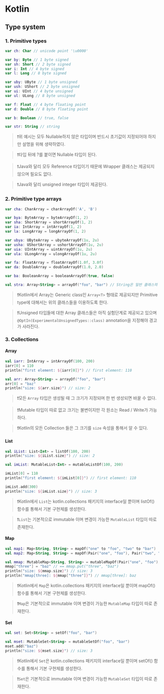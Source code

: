 # Kotlin

## Type system

### 1. Primitive types

```kotlin
var ch: Char // unicode point '\u0000'

var by: Byte // 1 byte signed
var sh: Short // 2 byte signed
var i: Int // 4 byte signed
var l: Long // 8 byte signed

var uby: UByte // 1 byte unsigned
var ush: UShort // 2 byte unsigned
var ui: UInt // 4 byte unsigned
var ul: ULong // 8 byte unsigned

var f: Float // 4 byte floating point
var d: Double // 8 byte floating point

var b: Boolean // true, false

var str: String // string
```

> ❗위 예시는 모두 Nullable하지 않은 타입이며 반드시 초기값이 지정되어야 하지만 설명을 위해 생략하였다. 

> ❗타입 뒤에 ?를 붙이면 Nullable 타입이 된다.

> ❗Java와 달리 모두 Reference 타입이기 때문에 Wrapper 클래스는 제공되지 않으며 필요도 없다.

> ❗Java와 달리 unsigned integer 타입이 제공된다.

### 2. Primitive type arrays

```kotlin
var cha: CharArray = charArrayOf('A', 'B')

var bya: ByteArray = byteArrayOf(1, 2)
var sha: ShortArray = shortArrayOf(1, 2)
var ia: IntArray = intArrayOf(1, 2)
var la: LongArray = longArrayOf(1, 2)

var ubya: UByteArray = ubyteArrayOf(1u, 2u)
var usha: UShortArray = ushortArrayOf(1u, 2u)
var uia: UIntArray = uintArrayOf(1u, 2u)
var ula: ULongArray = ulongArrayOf(1u, 2u)

var fa: FloatArray = floatArrayOf(1.0f, 3.0f)
var da: DoubleArray = doubleArrayOf(1.0, 2.0)

var ba: BooleanArray = booleanArrayOf(true, false)

val stra: Array<String> = arrayOf("foo", "bar") // String은 일반 클래스의 array를 이용한다.
```

> ❗Kotlin에서 Array는 Generic class인 `Array<T>` 형태로 제공되지만 Primitive type에 대해서는 위의 클래스들을 이용하도록 한다.

> ❗Unsigned 타입들에 대한 Array 클래스들은 아직 실험단계로 제공되고 있으며 `@OptIn(ExperimentalUnsignedTypes::class)` annotation을 지정해야 경고가 사라진다.

### 3. Collections

#### Array

```kotlin
val iarr: IntArray = intArrayOf(100, 200)
iarr[0] = 110
println("first element: ${iarr[0]}") // first element: 110

val arr: Array<String> = arrayOf("foo", "bar")
arr[0] = "baz"
println("size: ${arr.size}") // size: 2
```

> ❗모든 `Array` 타입은 생성될 때 그 크기가 지정되며 한 번 생성되면 바꿀 수 없다.

> ❗Mutable 타입이 따로 없고 크기는 불변이지만 각 원소는 Read / Write가 가능하다.

> ❗Kotlin의 모든 Collection 들은 그 크기를 `size` 속성을 통해서 알 수 있다.

#### List

```kotlin
val iList: List<Int> = listOf(100, 200)
println("size: ${iList.size}") // size: 2

val imList: MutableList<Int> = mutableListOf(100, 200)

imList[0] = 110
println("first element: ${imList[0]}") // first element: 110

imList.add(300)
println("size: ${imList.size}") // size: 3
```

> ❗Kotlin에서 `List`는 kotlin.collections 패키지의 interface일 뿐이며 listOf() 함수를 통해서 기본 구현체를 생성한다.

> ❗`List`는 기본적으로 immutable 이며 변경이 가능한 `MutableList` 타입이 따로 존재한다.

#### Map

```kotlin
val map1: Map<String, String> = mapOf("one" to "foo", "two" to "bar")
val map2: Map<String, String> = mapOf(Pair("one", "foo"), Pair("two", "bar"))

val mmap: MutableMap<String, String> = mutableMapOf(Pair("one", "foo"), Pair("two", "bar"))
mmap["three"] = "baz" // == mmap.put("three", "baz")
println("size: ${mmap.size}") // size: 3
println("mmap[three]: ${mmap["three"]}") // mmap[three]: baz
```

> ❗Kotlin에서 `Map`은 kotlin.collections 패키지의 interface일 뿐이며 mapOf() 함수를 통해서 기본 구현체를 생성한다.

> ❗`Map`은 기본적으로 immutable 이며 변경이 가능한 `MutableMap` 타입이 따로 존재한다.

#### Set

```kotlin
val set: Set<String> = setOf("foo", "bar")

val mset: MutableSet<String> = mutableSetOf("foo", "bar")
mset.add("baz")
println("size: ${mset.size}") // size: 3
```

> ❗Kotlin에서 `Set`은 kotlin.collections 패키지의 interface일 뿐이며 setOf() 함수를 통해서 기본 구현체를 생성한다.

> ❗`Set`은 기본적으로 immutable 이며 변경이 가능한 `MutableSet` 타입이 따로 존재한다.
